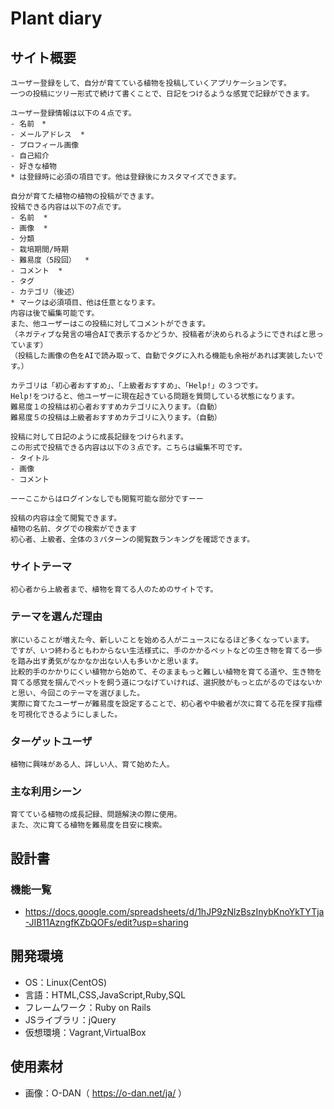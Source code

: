 # Plant diary
## サイト概要
	ユーザー登録をして、自分が育てている植物を投稿していくアプリケーションです。
	一つの投稿にツリー形式で続けて書くことで、日記をつけるような感覚で記録ができます。

	ユーザー登録情報は以下の４点です。
	- 名前　*
	- メールアドレス  *
	- プロフィール画像
	- 自己紹介
	- 好きな植物
	* は登録時に必須の項目です。他は登録後にカスタマイズできます。

	自分が育てた植物の植物の投稿ができます。
	投稿できる内容は以下の7点です。
	- 名前  *
	- 画像  *
	- 分類
	- 栽培期間/時期
	- 難易度（5段回）  *
	- コメント  *
	- タグ
	- カテゴリ（後述）
	* マークは必須項目、他は任意となります。
	内容は後で編集可能です。
	また、他ユーザーはこの投稿に対してコメントができます。
	（ネガティブな発言の場合AIで表示するかどうか、投稿者が決められるようにできればと思っています）
	（投稿した画像の色をAIで読み取って、自動でタグに入れる機能も余裕があれば実装したいです。）

	カテゴリは「初心者おすすめ」、「上級者おすすめ」、「Help!」の３つです。
	Help!をつけると、他ユーザーに現在起きている問題を質問している状態になります。
	難易度１の投稿は初心者おすすめカテゴリに入ります。（自動）
	難易度５の投稿は上級者おすすめカテゴリに入ります。（自動）

	投稿に対して日記のように成長記録をつけられます。
	この形式で投稿できる内容は以下の３点です。こちらは編集不可です。
	- タイトル
	- 画像
	- コメント

	ーーここからはログインなしでも閲覧可能な部分ですーー

	投稿の内容は全て閲覧できます。
	植物の名前、タグでの検索ができます
	初心者、上級者、全体の３パターンの閲覧数ランキングを確認できます。


### サイトテーマ
	初心者から上級者まで、植物を育てる人のためのサイトです。

### テーマを選んだ理由
	家にいることが増えた今、新しいことを始める人がニュースになるほど多くなっています。
	ですが、いつ終わるともわからない生活様式に、手のかかるペットなどの生き物を育てる一歩を踏み出す勇気がなかなか出ない人も多いかと思います。
	比較的手のかかりにくい植物から始めて、そのままもっと難しい植物を育てる道や、生き物を育てる感覚を掴んでペットを飼う道につなげていければ、選択肢がもっと広がるのではないかと思い、今回このテーマを選びました。
	実際に育てたユーザーが難易度を設定することで、初心者や中級者が次に育てる花を探す指標を可視化できるようにしました。
### ターゲットユーザ
	植物に興味がある人、詳しい人、育て始めた人。

### 主な利用シーン
	育てている植物の成長記録、問題解決の際に使用。
	また、次に育てる植物を難易度を目安に検索。

## 設計書

### 機能一覧
- https://docs.google.com/spreadsheets/d/1hJP9zNlzBszInybKnoYkTYTja-JIB11AzngfKZbQOFs/edit?usp=sharing


## 開発環境
- OS：Linux(CentOS)
- 言語：HTML,CSS,JavaScript,Ruby,SQL
- フレームワーク：Ruby on Rails
- JSライブラリ：jQuery
- 仮想環境：Vagrant,VirtualBox

## 使用素材
- 画像：O-DAN（ https://o-dan.net/ja/ ）
